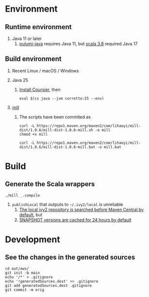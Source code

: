 # Environment

## Runtime environment

1. Java 11 or later
    1. [pulumi-java](https://github.com/pulumi/pulumi-java) requires Java 11, but
       [scala 3.8](https://github.com/scala/scala3) required Java 17

## Build environment

1. Recent Linux / macOS / Windows

1. Java 25
    1. [Install Coursier](https://get-coursier.io/docs/cli-installation), then 

           eval $(cs java --jvm corretto:25 --env)

3. [mill](https://com-lihaoyi.github.io/mill/)
    1. The scripts have been commited as

           curl -L https://repo1.maven.org/maven2/com/lihaoyi/mill-dist/1.0.6/mill-dist-1.0.6-mill.sh -o mill
           chmod +x mill

           curl -L https://repo1.maven.org/maven2/com/lihaoyi/mill-dist/1.0.6/mill-dist-1.0.6-mill.bat -o mill.bat


# Build

## Generate the Scala wrappers

    ./mill _.compile

1. `publishLocal` that outputs to `~/.ivy2/local` is unreliable
    1. [The local ivy2 repository is searched before Maven Central by default](https://get-coursier.io/docs/other-repositories), but
    2. [SNAPSHOT versions are cached for 24 hours by default](https://get-coursier.io/docs/ttl)


# Development

## See the changes in the generated sources

    cd out/aws/
    git init -b main
    echo '/*' > .gitignore
    echo '!generatedSources.dest' >> .gitignore
    git add generatedSources.dest .gitignore
    git commit -m orig
